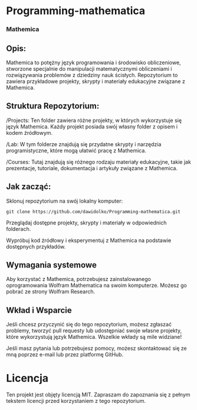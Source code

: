 # **Programming-mathematica**

### **Mathemica**

## **Opis:**
Mathemica to potężny język programowania i środowisko obliczeniowe, stworzone specjalnie do manipulacji matematycznymi obliczeniami i rozwiązywania problemów z dziedziny nauk ścisłych. Repozytorium to zawiera przykładowe projekty, skrypty i materiały edukacyjne związane z Mathemica.

## **Struktura Repozytorium:**
/Projects: Ten folder zawiera różne projekty, w których wykorzystuje się język Mathemica. Każdy projekt posiada swój własny folder z opisem i kodem źródłowym.

/Lab: W tym folderze znajdują się przydatne skrypty i narzędzia programistyczne, które mogą ułatwić pracę z Mathemica.

/Courses: Tutaj znajdują się różnego rodzaju materiały edukacyjne, takie jak prezentacje, tutoriale, dokumentacja i artykuły związane z Mathemica.

## **Jak zacząć:**

Sklonuj repozytorium na swój lokalny komputer:
```
git clone https://github.com/dawidolko/Programming-mathematica.git
```

Przeglądaj dostępne projekty, skrypty i materiały w odpowiednich folderach.

Wypróbuj kod źródłowy i eksperymentuj z Mathemica na podstawie dostępnych przykładów.

## **Wymagania systemowe**
Aby korzystać z Mathemica, potrzebujesz zainstalowanego oprogramowania Wolfram Mathematica na swoim komputerze. Możesz go pobrać ze strony Wolfram Research.

## **Wkład i Wsparcie**
Jeśli chcesz przyczynić się do tego repozytorium, możesz zgłaszać problemy, tworzyć pull requesty lub udostępniać swoje własne projekty, które wykorzystują język Mathemica. Wszelkie wkłady są mile widziane!

Jeśli masz pytania lub potrzebujesz pomocy, możesz skontaktować się ze mną poprzez e-mail lub przez platformę GitHub.

# **Licencja**
Ten projekt jest objęty licencją MIT. Zapraszam do zapoznania się z pełnym tekstem licencji przed korzystaniem z tego repozytorium.
